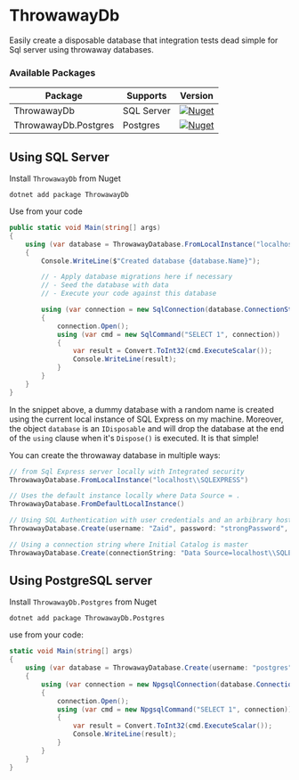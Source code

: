 # ThrowawayDb

Easily create a disposable database that integration tests dead simple for Sql server using throwaway databases.

### Available Packages

| Package  | Supports | Version |
| -------- | -------- | ------- |
| ThrowawayDb | SQL Server | [![Nuget](https://img.shields.io/nuget/v/ThrowawayDb.svg?colorB=green)](https://www.nuget.org/packages/ThrowawayDb) |
| ThrowawayDb.Postgres | Postgres | [![Nuget](https://img.shields.io/nuget/v/ThrowawayDb.Postgres.svg?colorB=green)](https://www.nuget.org/packages/ThrowawayDb.Postgres) |

## Using SQL Server

Install `ThrowawayDb` from Nuget
```
dotnet add package ThrowawayDb
```
Use from your code
```csharp
public static void Main(string[] args)
{
    using (var database = ThrowawayDatabase.FromLocalInstance("localhost\\SQLEXPRESS"))
    {
        Console.WriteLine($"Created database {database.Name}");

        // - Apply database migrations here if necessary
        // - Seed the database with data
        // - Execute your code against this database

        using (var connection = new SqlConnection(database.ConnectionString))
        {
            connection.Open();
            using (var cmd = new SqlCommand("SELECT 1", connection))
            {
                var result = Convert.ToInt32(cmd.ExecuteScalar());
                Console.WriteLine(result);
            }
        }
    }
}
```
In the snippet above, a dummy database with a random name is created using the current local instance of SQL Express on my machine. Moreover, the object `database` is an `IDisposable` and will drop the database at the end of the `using` clause when it's `Dispose()` is executed. It is that simple!

You can create the throwaway database in multiple ways:
```cs
// from Sql Express server locally with Integrated security
ThrowawayDatabase.FromLocalInstance("localhost\\SQLEXPRESS")

// Uses the default instance locally where Data Source = .
ThrowawayDatabase.FromDefaultLocalInstance()

// Using SQL Authentication with user credentials and an arbibrary host
ThrowawayDatabase.Create(username: "Zaid", password: "strongPassword", host: "192.168.1.100")

// Using a connection string where Initial Catalog is master
ThrowawayDatabase.Create(connectionString: "Data Source=localhost\\SQLEXPRESS;Initial Catalog=master;Integrated Security=True;")
```

## Using PostgreSQL server
Install `ThrowawayDb.Postgres` from Nuget
```
dotnet add package ThrowawayDb.Postgres
```
use from your code:
```cs
static void Main(string[] args)
{
    using (var database = ThrowawayDatabase.Create(username: "postgres", password: "postgres", host: "localhost"))
    {
        using (var connection = new NpgsqlConnection(database.ConnectionString))
        {
            connection.Open();
            using (var cmd = new NpgsqlCommand("SELECT 1", connection))
            {
                var result = Convert.ToInt32(cmd.ExecuteScalar());
                Console.WriteLine(result);
            }
        }
    }
}
```
